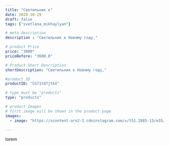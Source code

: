 ```yaml
---
title: "Светильник к"
date: 2020-10-29
draft: false
tags: ["svetlana_mikhaylyan"]

# meta description
description : "Светильник к Новому году,"

# product Price
price: "3000"
priceBefore: "3600.0"

# Product Short Description
shortDescription: "Светильник к Новому году,"

#product ID
productID: "CG71t87jtkX"

# type must be "products"
type: "products"

# product Images
# first image will be shown in the product page
images:
  - image: "https://scontent-arn2-2.cdninstagram.com/v/t51.2885-15/e35/123107105_348653683107200_9085523408457716699_n.jpg?se=7&tp=1&_nc_ht=scontent-arn2-2.cdninstagram.com&_nc_cat=108&_nc_ohc=IjOTadtNB5cAX_oGUif&ccb=7-4&oh=a8d3020f682f53d7c0919b4e359a770a&oe=60814DB2&_nc_sid=86f79a&ig_cache_key=MjQzMDc3MjY3ODE2MTc4MzA2Mw%3D%3D.2-ccb7-4"

---
```

lorem
